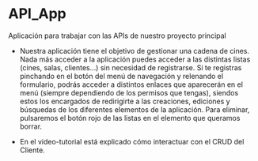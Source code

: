 # API_App
Aplicación para trabajar con las APIs de nuestro proyecto principal

- Nuestra aplicación tiene el objetivo de gestionar una cadena de cines. Nada más acceder a la aplicación puedes acceder a las distintas listas (cines, salas, clientes...) sin necesidad de registrarse. Si te registras pinchando en el botón del menú de navegación y relenando el formulario, podrás acceder a distintos enlaces que aparecerán en el menú (siempre dependiendo de los permisos que tengas), siendos estos los encargados de redirigirte a las creaciones, ediciones y búsquedas de los diferentes elementos de la aplicación. Para eliminar, pulsaremos el botón rojo de las listas en el elemento que queramos borrar.

- En el video-tutorial está explicado cómo interactuar con el CRUD del Cliente.